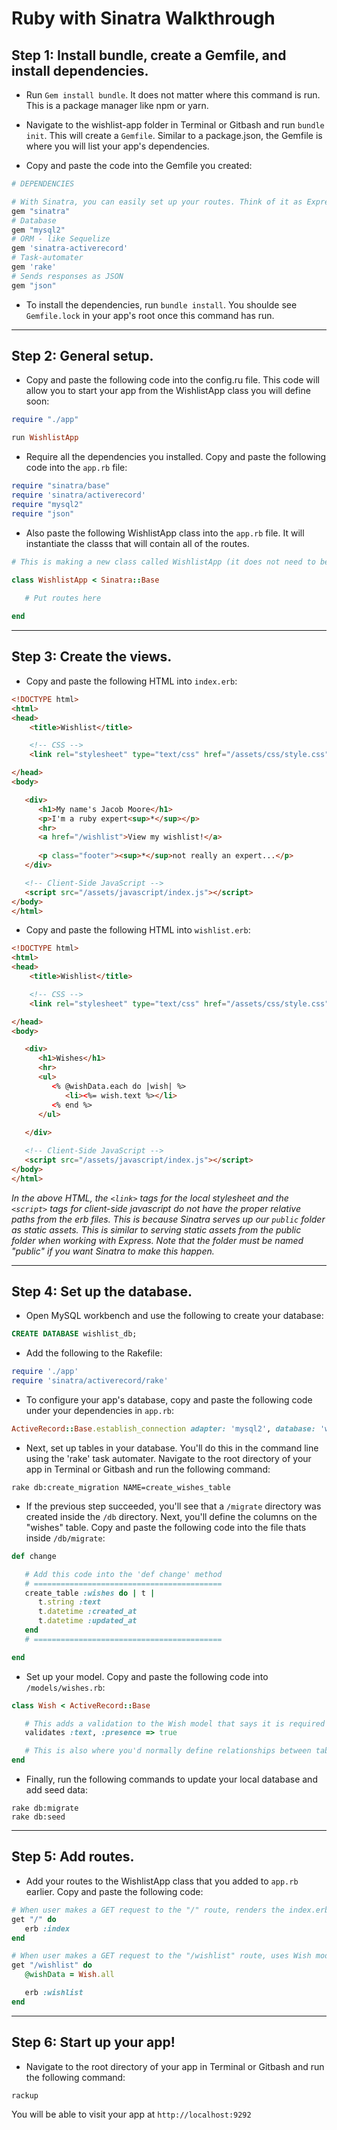 # Ruby with Sinatra Walkthrough

## Step 1: Install bundle, create a Gemfile, and install dependencies.

* Run `Gem install bundle`. It does not matter where this command is run. This is a package manager like npm or yarn.

* Navigate to the wishlist-app folder in Terminal or Gitbash and run `bundle init`. This will create a `Gemfile`. Similar to a package.json, the Gemfile is where you will list your app's dependencies.

* Copy and paste the code into the Gemfile you created:

```ruby
# DEPENDENCIES

# With Sinatra, you can easily set up your routes. Think of it as Express for Ruby
gem "sinatra"
# Database
gem "mysql2"
# ORM - like Sequelize
gem 'sinatra-activerecord'
# Task-automater
gem 'rake'
# Sends responses as JSON
gem "json"
```

* To install the dependencies, run `bundle install`. You shoulde see `Gemfile.lock` in your app's root once this command has run.

<hr>


## Step 2: General setup.

* Copy and paste the following code into the config.ru file. This code will allow you to start your app from the WishlistApp class you will define soon:

```ruby
require "./app"

run WishlistApp
```

* Require all the dependencies you installed. Copy and paste the following code into the `app.rb` file:

```ruby
require "sinatra/base"
require 'sinatra/activerecord'
require "mysql2"
require "json"
```

* Also paste the following WishlistApp class into the `app.rb` file. It will instantiate the classs that will contain all of the routes.

```ruby
# This is making a new class called WishlistApp (it does not need to be called that), and building it on top of Sinatra's Base class.

class WishlistApp < Sinatra::Base
   
   # Put routes here

end
```

<hr>


## Step 3: Create the views.

* Copy and paste the following HTML into `index.erb`:

```html
<!DOCTYPE html>
<html>
<head>
    <title>Wishlist</title>

    <!-- CSS -->
    <link rel="stylesheet" type="text/css" href="/assets/css/style.css">

</head>
<body>

   <div>   
      <h1>My name's Jacob Moore</h1>
      <p>I'm a ruby expert<sup>*</sup></p>
      <hr>
      <a href="/wishlist">View my wishlist!</a>
      
      <p class="footer"><sup>*</sup>not really an expert...</p>
   </div>

   <!-- Client-Side JavaScript -->
   <script src="/assets/javascript/index.js"></script>
</body>
</html>
```


* Copy and paste the following HTML into `wishlist.erb`:

```html
<!DOCTYPE html>
<html>
<head>
    <title>Wishlist</title>

    <!-- CSS -->
    <link rel="stylesheet" type="text/css" href="/assets/css/style.css">

</head>
<body>

   <div>   
      <h1>Wishes</h1>
      <hr>
      <ul>
         <% @wishData.each do |wish| %>
            <li><%= wish.text %></li>
         <% end %>
      </ul>
      
   </div>

   <!-- Client-Side JavaScript -->
   <script src="/assets/javascript/index.js"></script>
</body>
</html>
```

*In the above HTML, the `<link>` tags for the local stylesheet and the `<script>` tags for client-side javascript do not have the proper relative paths from the erb files. This is because Sinatra serves up our `public` folder as static assets. This is similar to serving static assets from the public folder when working with Express. Note that the folder must be named "public" if you want Sinatra to make this happen.*

<hr>


## Step 4: Set up the database.

* Open MySQL workbench and use the following to create your database:

```sql
CREATE DATABASE wishlist_db;
```

* Add the following to the Rakefile:

```ruby
require './app'
require 'sinatra/activerecord/rake'
```

* To configure your app's database, copy and paste the following code under your dependencies in `app.rb`:

```ruby
ActiveRecord::Base.establish_connection adapter: 'mysql2', database: 'wishlist_db', host: 'localhost', username: 'root', password: 'password'
```

* Next, set up tables in your database. You'll do this in the command line using the 'rake' task automater. Navigate to the root directory of your app in Terminal or Gitbash and run the following command:

```
rake db:create_migration NAME=create_wishes_table
```

* If the previous step succeeded, you'll see that a `/migrate` directory was created inside the `/db` directory. Next, you'll define the columns on the "wishes" table. Copy and paste the following code into the file thats inside `/db/migrate`:

```ruby
def change

   # Add this code into the 'def change' method
   # ==========================================
   create_table :wishes do | t |
      t.string :text
      t.datetime :created_at
      t.datetime :updated_at 
   end
   # ==========================================

end
```

* Set up your model. Copy and paste the following code into `/models/wishes.rb`:

```ruby
class Wish < ActiveRecord::Base

   # This adds a validation to the Wish model that says it is required (i.e. presence => true) to add data into the 'text' column.
   validates :text, :presence => true

   # This is also where you'd normally define relationships between tables (like table associations with Sequelize)
end
```

* Finally, run the following commands to update your local database and add seed data:

```
rake db:migrate
rake db:seed
```

<hr>


## Step 5: Add routes.

* Add your routes to the WishlistApp class that you added to `app.rb` earlier. Copy and paste the following code:

```ruby
# When user makes a GET request to the "/" route, renders the index.erb view.
get "/" do
   erb :index
end

# When user makes a GET request to the "/wishlist" route, uses Wish model to get all data from the wishes table. Assigns that data to the @wishData variable. Renders the wishlist.erb view (and passes along the @wishData variable, which is used by the wishlist.erb template to generate HTML for each row of data retrieved from the database).
get "/wishlist" do
   @wishData = Wish.all

   erb :wishlist
end
```

<hr>


## Step 6: Start up your app!

* Navigate to the root directory of your app in Terminal or Gitbash and run the following command:

```
rackup
```

You will be able to visit your app at `http://localhost:9292`